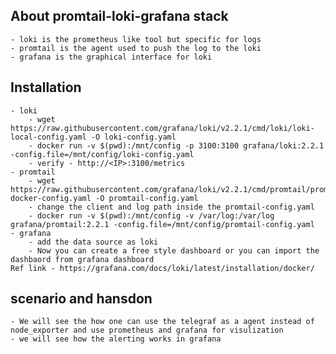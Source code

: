 ## About promtail-loki-grafana stack
    - loki is the prometheus like tool but specific for logs
    - promtail is the agent used to push the log to the loki
    - grafana is the graphical interface for loki

## Installation
    - loki
        - wget https://raw.githubusercontent.com/grafana/loki/v2.2.1/cmd/loki/loki-local-config.yaml -O loki-config.yaml
        - docker run -v $(pwd):/mnt/config -p 3100:3100 grafana/loki:2.2.1 -config.file=/mnt/config/loki-config.yaml
        - verify - http://<IP>:3100/metrics
    - promtail
        - wget https://raw.githubusercontent.com/grafana/loki/v2.2.1/cmd/promtail/promtail-docker-config.yaml -O promtail-config.yaml
        - change the client and log path inside the promtail-config.yaml
        - docker run -v $(pwd):/mnt/config -v /var/log:/var/log grafana/promtail:2.2.1 -config.file=/mnt/config/promtail-config.yaml
    - grafana
        - add the data source as loki
        - Now you can create a free style dashboard or you can import the dashbaord from grafana dashboard
    Ref link - https://grafana.com/docs/loki/latest/installation/docker/

## scenario and hansdon
    - We will see the how one can use the telegraf as a agent instead of node_exporter and use prometheus and grafana for visulization
    - we will see how the alerting works in grafana


    
    